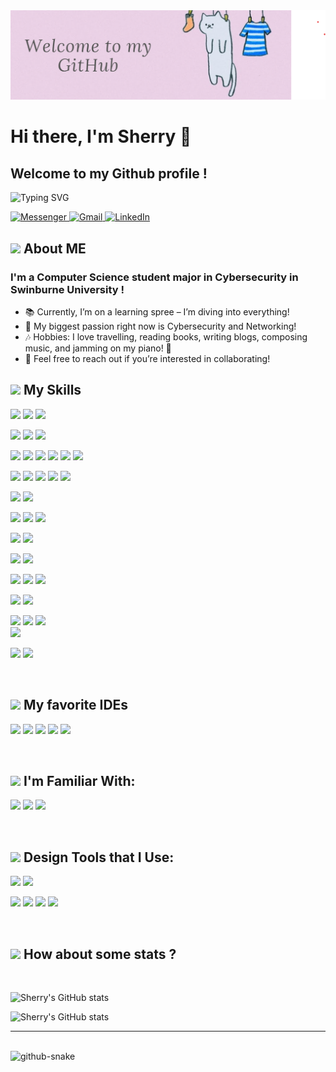<div> 
  <img src="banner.png" alt="banner"> 
</div>

# Hi there, I'm Sherry 👋

## Welcome to my Github profile !

![Typing SVG](https://readme-typing-svg.herokuapp.com/?width=600&lines=Contact+Me+If+You+Want+To+Work+Together)

<p>
  <a href="https://www.facebook.com/profile.php?id=100030256832186">
    <img src="https://img.shields.io/badge/Messenger-00B2FF?style=for-the-badge&logo=messenger&logoColor=white" alt="Messenger">
  </a>
   <a href="mailto:anhthuphamtran1704@gmail.com">
    <img src="https://img.shields.io/badge/Gmail-D14836?style=for-the-badge&logo=gmail&logoColor=white" alt="Gmail">
  </a>
  <a href="https://www.linkedin.com/in/anh-thu-pham-tran-98417b267/">
    <img src="https://img.shields.io/badge/LinkedIn-0077B5?style=for-the-badge&logo=linkedin&logoColor=white" alt="LinkedIn">
  </a>
</p>

## <img src="https://media.giphy.com/media/VgCDAzcKvsR6OM0uWg/giphy.gif" width="50"> About ME

### I'm a Computer Science student major in Cybersecurity in Swinburne University !

- 📚 Currently, I’m on a learning spree – I’m diving into everything!
- 🧠 My biggest passion right now is Cybersecurity and Networking!
- 🎶 Hobbies: I love travelling, reading books, writing blogs, composing music, and jamming on my piano! 🎹
- 🤝 Feel free to reach out if you’re interested in collaborating!
  </br>

## <img src="https://media.giphy.com/media/VgCDAzcKvsR6OM0uWg/giphy.gif" width="50"> My Skills

<img src="https://img.shields.io/badge/Cisco%20Packet%20Tracer-1A6CD6?style=for-the-badge&logo=cisco&logoColor=white"> <img src="https://img.shields.io/badge/Cisco-1A4D7B?style=for-the-badge&logo=cisco&logoColor=white"> <img src="https://img.shields.io/badge/TCPDUMP-1A6CD6?style=for-the-badge&logo=tcpdump&logoColor=white">

<img src="https://img.shields.io/badge/Metasploit-980000?style=for-the-badge&logo=metasploit&logoColor=white"> <img src="https://img.shields.io/badge/NSA%20SELinux-0A63A7?style=for-the-badge&logo=selinux&logoColor=white"> <img src="https://img.shields.io/badge/Nmap-000000?style=for-the-badge&logo=nmap&logoColor=white">

<img src="https://img.shields.io/badge/Kali%20Linux-557C8D?style=for-the-badge&logo=kali&logoColor=white"> <img src="https://img.shields.io/badge/Wireshark-167F60?style=for-the-badge&logo=wireshark&logoColor=white"> <img src="https://img.shields.io/badge/Snort-009900?style=for-the-badge&logo=snort&logoColor=white"> <img src="https://img.shields.io/badge/OWASP%20ZAP-2E2E2E?style=for-the-badge&logo=owasp&logoColor=white"> <img src="https://img.shields.io/badge/Suricata-6A5ACD?style=for-the-badge&logo=suricata&logoColor=white"> <img src="https://img.shields.io/badge/Fiddler-005571?style=for-the-badge&logo=fiddler&logoColor=white">

<img src = "https://img.shields.io/badge/C%2B%2B-00599C?style=for-the-badge&logo=c%2B%2B&logoColor=white"> <img src = "https://img.shields.io/badge/Java-ED8B00?style=for-the-badge&logo=java&logoColor=white"> <img src = "https://img.shields.io/badge/JavaScript-323330?style=for-the-badge&logo=javascript&logoColor=F7DF1E"> <img src = "https://img.shields.io/badge/LaTeX-47A141?style=for-the-badge&logo=LaTeX&logoColor=white"> <img src = "https://img.shields.io/badge/Solidity-e6e6e6?style=for-the-badge&logo=solidity&logoColor=black">

<img src = "https://img.shields.io/badge/MySQL-005C84?style=for-the-badge&logo=mysql&logoColor=white"> <img src = "https://img.shields.io/badge/firebase-ffca28?style=for-the-badge&logo=firebase&logoColor=black">

<img src = "https://img.shields.io/badge/HTML5-E34F26?style=for-the-badge&logo=html5&logoColor=white"> <img src = "https://img.shields.io/badge/CSS3-1572B6?style=for-the-badge&logo=css3&logoColor=white"> <img src = "https://img.shields.io/badge/Bootstrap-563D7C?style=for-the-badge&logo=bootstrap&logoColor=white">

<img src = "https://img.shields.io/badge/Laravel-FF2D20?style=for-the-badge&logo=laravel&logoColor=white"> <img src = "https://img.shields.io/badge/Postman-FF6C37?style=for-the-badge&logo=Postman&logoColor=white">

<img src = "https://img.shields.io/badge/React-20232A?style=for-the-badge&logo=react&logoColor=61DAFB"> <img src = "https://img.shields.io/badge/React_Native-20232A?style=for-the-badge&logo=react&logoColor=61DAFB">

<img src = "https://img.shields.io/badge/Python-FFD43B?style=for-the-badge&logo=python&logoColor=darkgreen"> <img src = "https://img.shields.io/badge/conda-342B029.svg?&style=for-the-badge&logo=anaconda&logoColor=white"> <img src = "https://img.shields.io/badge/Jupyter-F37626.svg?&style=for-the-badge&logo=Jupyter&logoColor=white">

<img src = "https://img.shields.io/badge/Django-092E20?style=for-the-badge&logo=django&logoColor=green"> <img src = "https://img.shields.io/badge/fastapi-109989?style=for-the-badge&logo=FASTAPI&logoColor=white">

<img src = "https://img.shields.io/badge/Numpy-777BB4?style=for-the-badge&logo=numpy&logoColor=white"> <img src = "https://img.shields.io/badge/Pandas-2C2D72?style=for-the-badge&logo=pandas&logoColor=white"> <img src = "https://img.shields.io/badge/scikit_learn-F7931E?style=for-the-badge&logo=scikit-learn&logoColor=white">  
<img src = "https://img.shields.io/badge/PyTorch-EE4C2C?style=for-the-badge&logo=PyTorch&logoColor=white">

<img src = "https://img.shields.io/badge/GIT-E44C30?style=for-the-badge&logo=git&logoColor=white"> <img src = "https://img.shields.io/badge/Jira-0052CC?style=for-the-badge&logo=Jira&logoColor=white">

</br>

## <img src="https://media.giphy.com/media/VgCDAzcKvsR6OM0uWg/giphy.gif" width="50"> My favorite IDEs

<img src = "https://img.shields.io/badge/PyCharm-000000.svg?&style=for-the-badge&logo=PyCharm&logoColor=white"> <img src = "https://img.shields.io/badge/Visual_Studio_Code-0078D4?style=for-the-badge&logo=visual%20studio%20code&logoColor=white"> <img src = "https://img.shields.io/badge/Colab-F9AB00?style=for-the-badge&logo=googlecolab&color=525252"> <img src="https://img.shields.io/badge/WebStorm-000000?style=for-the-badge&logo=webstorm&logoColor=white"> <img src = "https://img.shields.io/badge/Android_Studio-3DDC84?style=for-the-badge&logo=android-studio&logoColor=white">

</br>

## <img src="https://media.giphy.com/media/VgCDAzcKvsR6OM0uWg/giphy.gif" width="50"> I'm Familiar With:

<img src = "https://img.shields.io/badge/Windows-0078D6?style=for-the-badge&logo=windows&logoColor=white"> <img src = "https://img.shields.io/badge/Linux-FCC624?style=for-the-badge&logo=linux&logoColor=black"> <img src = "https://img.shields.io/badge/Android-3DDC84?style=for-the-badge&logo=android&logoColor=white">

</br>

## <img src="https://media.giphy.com/media/VgCDAzcKvsR6OM0uWg/giphy.gif" width="50"> Design Tools that I Use:

<img src = "https://img.shields.io/badge/Figma-F24E1E?style=for-the-badge&logo=figma&logoColor=white"> <img src="https://img.shields.io/badge/Adobe%20XD-FF61F6?style=for-the-badge&logo=Adobe%20XD&logoColor=white">

<img src = "https://img.shields.io/badge/Adobe%20Illustrator-FF9A00?style=for-the-badge&logo=adobe%20illustrator&logoColor=white"> <img src = "https://img.shields.io/badge/Adobe%20Lightroom-31A8FF?style=for-the-badge&logo=Adobe%20Lightroom&logoColor=white"> <img src = "https://img.shields.io/badge/Adobe%20after%20affects-CF96FD?style=for-the-badge&logo=Adobe%20after%20effects&logoColor=393665"> <img src = "https://img.shields.io/badge/Adobe%20Photoshop-31A8FF?style=for-the-badge&logo=Adobe%20Photoshop&logoColor=black">

</br>

## <img src="https://media.giphy.com/media/VgCDAzcKvsR6OM0uWg/giphy.gif" width="50"> How about some stats ?

</br>

![Sherry's GitHub stats](https://github-readme-stats.vercel.app/api?username=SherryPham&show_icons=true&count_private=true&theme=tokyonight)

![Sherry's GitHub stats](https://github-readme-stats.vercel.app/api/top-langs/?username=SherryPham&theme=tokyonight&hide_border=false&include_all_commits=true&count_private=true&layout=compact)

---

</br>

<picture>
  <source media="(prefers-color-scheme: dark)" srcset="https://raw.githubusercontent.com/SherryPham/SherryPham/output/github-snake-dark.svg" />
  <source media="(prefers-color-scheme: light)" srcset="https://raw.githubusercontent.com/SherryPham/SherryPham/output/github-snake.svg" />
  <img alt="github-snake" src="https://raw.githubusercontent.com/tSherryPham/SherryPham/output/github-snake.svg" />
</picture>
